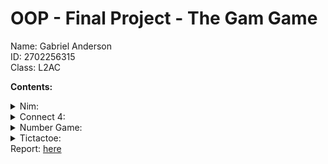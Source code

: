 <h1>OOP - Final Project - The Gam Game</h1>

Name: Gabriel Anderson<br>
ID: 2702256315<br>
Class: L2AC<br>

**Contents:**
<details>
  <Summary> Nim:</Summary>
  Play with 3 piles of objects.
Take turns removing 1 to 3
objects from one pile. The
player forced to take the last
object loses.
</details>
<details>
 <Summary> Connect 4:</Summary>
  Drop your symbols into a 7x6
grid. Connect four of your
symbols horizontally,
vertically, or diagonally to win
</details>
<details>
 <Summary> Number Game:</Summary>
  Each player gets a random
number between 0 and 21.
Add numbers up to two times
from given ranges to get the
highest number ≤ 21
</details>
<details>
 <Summary> Tictactoe:</Summary>
  After winning a mini-game, place your symbol
on the Tic-Tac-Toe board. The first player to
align three symbols wins the meta-game!

</details>
Report: <a href="https://drive.google.com/file/d/1LOHDzseeK5UqZw4aSO-3bT6TnpdXiN1q/view?usp=sharing">here</a>
